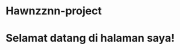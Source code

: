 # Hawnzznn-project

<!DOCTYPE html>
<html lang="en">
<head>
    <meta charset="UTF-8">
    <meta name="viewport" content="width=device-width, initial-scale=1.0">
    <title>Halaman Saya</title>
</head>
<body>
    <h1>Selamat datang di halaman saya!</h1>
</body>
</html>
